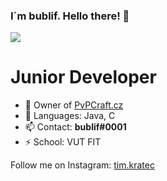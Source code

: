 ### I´m bublif. Hello there! 👋

[<img src="https://i.imgur.com/jhPPOMl.png">](www.pvpcraft.cz)

# Junior Developer
- 👯 Owner of [PvPCraft.cz](https://pvpcraft.cz/)
- 💬 Languages: Java, C
- 📫 Contact: **bublif#0001**
- ⚡ School: VUT FIT 

Follow me on Instagram: [tim.kratec](https://www.instagram.com/tim.kratec)

